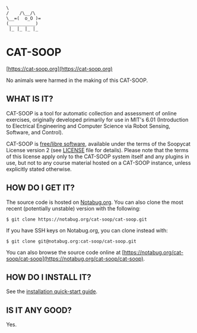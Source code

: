 ```nohighlight
\
/    /\__/\
\__=(  o_O )=
(__________)
 |_ |_ |_ |_
```

# CAT-SOOP

[https://cat-soop.org](https://cat-soop.org)

No animals were harmed in the making of this CAT-SOOP.

## WHAT IS IT?

CAT-SOOP is a tool for automatic collection and assessment of online exercises,
originally developed primarily for use in MIT's 6.01 (Introduction to
Electrical Engineering and Computer Science via Robot Sensing, Software, and
Control).

CAT-SOOP is [free/libre software](https://www.gnu.org/philosophy/free-sw.html),
available under the terms of the Soopycat License version 2
(see [LICENSE](https://notabug.org/cat-soop/cat-soop/src/master/LICENSE)
file for details).  Please note that the terms of this license apply only to the
CAT-SOOP system itself and any plugins in use, but not to any course material
hosted on a CAT-SOOP instance, unless explicitly stated otherwise.

## HOW DO I GET IT?

The source code is hosted on [Notabug.org](https://notabug.org).
You can also clone the most recent (potentially
unstable) version with the following:
```nohighlight
$ git clone https://notabug.org/cat-soop/cat-soop.git
```

If you have SSH keys on Notabug.org, you can clone instead with:
```nohighlight
$ git clone git@notabug.org:cat-soop/cat-soop.git
```

You can also browse the source code online at [https://notabug.org/cat-soop/cat-soop](https://notabug.org/cat-soop/cat-soop).

## HOW DO I INSTALL IT?

See the [installation quick-start guide](https://cat-soop.org/docs/installing).

## IS IT ANY GOOD?

Yes.
